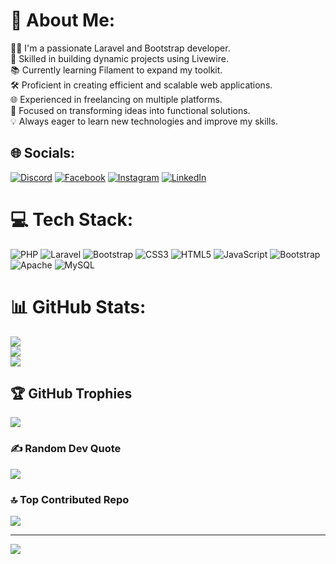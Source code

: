 # 💫 About Me:
👨‍💻 I'm a passionate Laravel and Bootstrap developer.<br>🚀 Skilled in building dynamic projects using Livewire.<br>📚 Currently learning Filament to expand my toolkit.<br>🛠️ Proficient in creating efficient and scalable web applications.<br>🌐 Experienced in freelancing on multiple platforms.<br>🎯 Focused on transforming ideas into functional solutions.<br>💡 Always eager to learn new technologies and improve my skills.


## 🌐 Socials:
[![Discord](https://img.shields.io/badge/Discord-%237289DA.svg?logo=discord&logoColor=white)](https://discord.gg/https://discord.gg/wsaZuwY33b) [![Facebook](https://img.shields.io/badge/Facebook-%231877F2.svg?logo=Facebook&logoColor=white)](https://facebook.com/BaderHalimi) [![Instagram](https://img.shields.io/badge/Instagram-%23E4405F.svg?logo=Instagram&logoColor=white)](https://instagram.com/bader_alhalimi) [![LinkedIn](https://img.shields.io/badge/LinkedIn-%230077B5.svg?logo=linkedin&logoColor=white)](https://linkedin.com/in/bader-alhalimi-17b031265) 

# 💻 Tech Stack:
![PHP](https://img.shields.io/badge/php-%23777BB4.svg?style=for-the-badge&logo=php&logoColor=white) ![Laravel](https://img.shields.io/badge/laravel-%23FF2D20.svg?style=for-the-badge&logo=laravel&logoColor=white) ![Bootstrap](https://img.shields.io/badge/bootstrap-%238511FA.svg?style=for-the-badge&logo=bootstrap&logoColor=white) ![CSS3](https://img.shields.io/badge/css3-%231572B6.svg?style=for-the-badge&logo=css3&logoColor=white) ![HTML5](https://img.shields.io/badge/html5-%23E34F26.svg?style=for-the-badge&logo=html5&logoColor=white) ![JavaScript](https://img.shields.io/badge/javascript-%23323330.svg?style=for-the-badge&logo=javascript&logoColor=%23F7DF1E) ![Bootstrap](https://img.shields.io/badge/bootstrap-%238511FA.svg?style=for-the-badge&logo=bootstrap&logoColor=white) ![Apache](https://img.shields.io/badge/apache-%23D42029.svg?style=for-the-badge&logo=apache&logoColor=white) ![MySQL](https://img.shields.io/badge/mysql-4479A1.svg?style=for-the-badge&logo=mysql&logoColor=white)
# 📊 GitHub Stats:
![](https://github-readme-stats.vercel.app/api?username=BaderAlHalimi&theme=light&hide_border=false&include_all_commits=false&count_private=false)<br/>
![](https://github-readme-streak-stats.herokuapp.com/?user=BaderAlHalimi&theme=light&hide_border=false)<br/>
![](https://github-readme-stats.vercel.app/api/top-langs/?username=BaderAlHalimi&theme=light&hide_border=false&include_all_commits=false&count_private=false&layout=compact)

## 🏆 GitHub Trophies
![](https://github-profile-trophy.vercel.app/?username=BaderAlHalimi&theme=radical&no-frame=false&no-bg=true&margin-w=4)

### ✍️ Random Dev Quote
![](https://quotes-github-readme.vercel.app/api?type=horizontal&theme=light)

### 🔝 Top Contributed Repo
![](https://github-contributor-stats.vercel.app/api?username=BaderAlHalimi&limit=5&theme=light&combine_all_yearly_contributions=true)

---
[![](https://visitcount.itsvg.in/api?id=BaderAlHalimi&icon=0&color=0)](https://visitcount.itsvg.in)

<!-- Proudly created with GPRM ( https://gprm.itsvg.in ) -->
